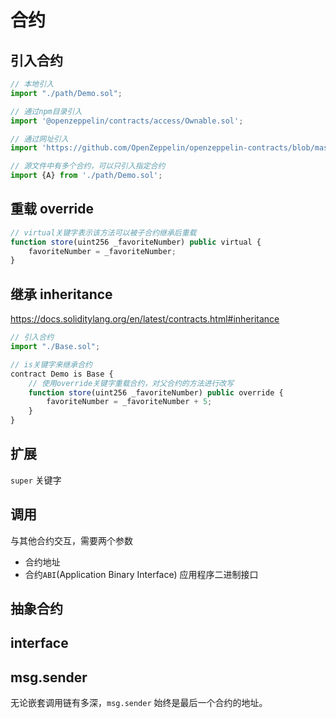 # 合约

## 引入合约

```js
// 本地引入
import "./path/Demo.sol";

// 通过npm目录引入
import '@openzeppelin/contracts/access/Ownable.sol';

// 通过网址引入
import 'https://github.com/OpenZeppelin/openzeppelin-contracts/blob/master/contracts/utils/Address.sol';

// 源文件中有多个合约，可以只引入指定合约
import {A} from './path/Demo.sol';
```

## 重载 override

```js
// virtual关键字表示该方法可以被子合约继承后重载
function store(uint256 _favoriteNumber) public virtual {
    favoriteNumber = _favoriteNumber;
}
```

## 继承 inheritance

<https://docs.soliditylang.org/en/latest/contracts.html#inheritance>

```js
// 引入合约
import "./Base.sol";

// is关键字来继承合约
contract Demo is Base {
    // 使用override关键字重载合约，对父合约的方法进行改写
    function store(uint256 _favoriteNumber) public override {
        favoriteNumber = _favoriteNumber + 5;
    }
}
```

## 扩展

`super` 关键字

## 调用

与其他合约交互，需要两个参数

- 合约地址
- 合约`ABI`(Application Binary Interface) 应用程序二进制接口

## 抽象合约

## interface

## msg.sender

无论嵌套调用链有多深，`msg.sender` 始终是最后一个合约的地址。
